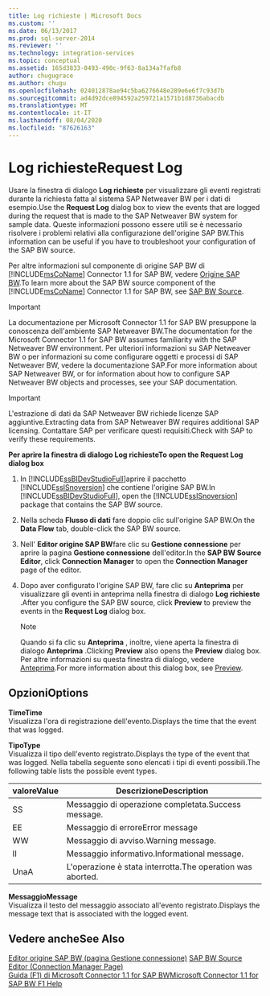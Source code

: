 ```yaml
---
title: Log richieste | Microsoft Docs
ms.custom: ''
ms.date: 06/13/2017
ms.prod: sql-server-2014
ms.reviewer: ''
ms.technology: integration-services
ms.topic: conceptual
ms.assetid: 165d3833-0493-490c-9f63-8a134a7fafb8
author: chugugrace
ms.author: chugu
ms.openlocfilehash: 024012878ae94c5ba6276648e289e6e6f7c93d7b
ms.sourcegitcommit: ad4d92dce894592a259721a1571b1d8736abacdb
ms.translationtype: MT
ms.contentlocale: it-IT
ms.lasthandoff: 08/04/2020
ms.locfileid: "87626163"
---
```

# <a name="request-log"></a><span data-ttu-id="7d184-102">Log richieste</span><span class="sxs-lookup"><span data-stu-id="7d184-102">Request Log</span></span>
  <span data-ttu-id="7d184-103">Usare la finestra di dialogo **Log richieste** per visualizzare gli eventi registrati durante la richiesta fatta al sistema SAP Netweaver BW per i dati di esempio.</span><span class="sxs-lookup"><span data-stu-id="7d184-103">Use the **Request Log** dialog box to view the events that are logged during the request that is made to the SAP Netweaver BW system for sample data.</span></span> <span data-ttu-id="7d184-104">Queste informazioni possono essere utili se è necessario risolvere i problemi relativi alla configurazione dell'origine SAP BW.</span><span class="sxs-lookup"><span data-stu-id="7d184-104">This information can be useful if you have to troubleshoot your configuration of the SAP BW source.</span></span>  
  
 <span data-ttu-id="7d184-105">Per altre informazioni sul componente di origine SAP BW di [!INCLUDE[msCoName](../../includes/msconame-md.md)] Connector 1.1 for SAP BW, vedere [Origine SAP BW](sap-bw-source.md).</span><span class="sxs-lookup"><span data-stu-id="7d184-105">To learn more about the SAP BW source component of the [!INCLUDE[msCoName](../../includes/msconame-md.md)] Connector 1.1 for SAP BW, see [SAP BW Source](sap-bw-source.md).</span></span>  
  
> [!IMPORTANT]  
>  <span data-ttu-id="7d184-106">La documentazione per Microsoft Connector 1.1 for SAP BW presuppone la conoscenza dell'ambiente SAP Netweaver BW.</span><span class="sxs-lookup"><span data-stu-id="7d184-106">The documentation for the Microsoft Connector 1.1 for SAP BW assumes familiarity with the SAP Netweaver BW environment.</span></span> <span data-ttu-id="7d184-107">Per ulteriori informazioni su SAP Netweaver BW o per informazioni su come configurare oggetti e processi di SAP Netweaver BW, vedere la documentazione SAP.</span><span class="sxs-lookup"><span data-stu-id="7d184-107">For more information about SAP Netweaver BW, or for information about how to configure SAP Netweaver BW objects and processes, see your SAP documentation.</span></span>  
  
> [!IMPORTANT]  
>  <span data-ttu-id="7d184-108">L'estrazione di dati da SAP Netweaver BW richiede licenze SAP aggiuntive.</span><span class="sxs-lookup"><span data-stu-id="7d184-108">Extracting data from SAP Netweaver BW requires additional SAP licensing.</span></span> <span data-ttu-id="7d184-109">Contattare SAP per verificare questi requisiti.</span><span class="sxs-lookup"><span data-stu-id="7d184-109">Check with SAP to verify these requirements.</span></span>  
  
 <span data-ttu-id="7d184-110">**Per aprire la finestra di dialogo Log richieste**</span><span class="sxs-lookup"><span data-stu-id="7d184-110">**To open the Request Log dialog box**</span></span>  
  
1.  <span data-ttu-id="7d184-111">In [!INCLUDE[ssBIDevStudioFull](../../includes/ssbidevstudiofull-md.md)]aprire il pacchetto [!INCLUDE[ssISnoversion](../../includes/ssisnoversion-md.md)] che contiene l'origine SAP BW.</span><span class="sxs-lookup"><span data-stu-id="7d184-111">In [!INCLUDE[ssBIDevStudioFull](../../includes/ssbidevstudiofull-md.md)], open the [!INCLUDE[ssISnoversion](../../includes/ssisnoversion-md.md)] package that contains the SAP BW source.</span></span>  
  
2.  <span data-ttu-id="7d184-112">Nella scheda **Flusso di dati** fare doppio clic sull'origine SAP BW.</span><span class="sxs-lookup"><span data-stu-id="7d184-112">On the **Data Flow** tab, double-click the SAP BW source.</span></span>  
  
3.  <span data-ttu-id="7d184-113">Nell' **Editor origine SAP BW**fare clic su **Gestione connessione** per aprire la pagina **Gestione connessione** dell'editor.</span><span class="sxs-lookup"><span data-stu-id="7d184-113">In the **SAP BW Source Editor**, click **Connection Manager** to open the **Connection Manager** page of the editor.</span></span>  
  
4.  <span data-ttu-id="7d184-114">Dopo aver configurato l'origine SAP BW, fare clic su **Anteprima** per visualizzare gli eventi in anteprima nella finestra di dialogo **Log richieste** .</span><span class="sxs-lookup"><span data-stu-id="7d184-114">After you configure the SAP BW source, click **Preview** to preview the events in the **Request Log** dialog box.</span></span>  
  
    > [!NOTE]  
    >  <span data-ttu-id="7d184-115">Quando si fa clic su **Anteprima** , inoltre, viene aperta la finestra di dialogo **Anteprima** .</span><span class="sxs-lookup"><span data-stu-id="7d184-115">Clicking **Preview** also opens the **Preview** dialog box.</span></span> <span data-ttu-id="7d184-116">Per altre informazioni su questa finestra di dialogo, vedere [Anteprima](preview.md).</span><span class="sxs-lookup"><span data-stu-id="7d184-116">For more information about this dialog box, see [Preview](preview.md).</span></span>  
  
## <a name="options"></a><span data-ttu-id="7d184-117">Opzioni</span><span class="sxs-lookup"><span data-stu-id="7d184-117">Options</span></span>  
 <span data-ttu-id="7d184-118">**Time**</span><span class="sxs-lookup"><span data-stu-id="7d184-118">**Time**</span></span>  
 <span data-ttu-id="7d184-119">Visualizza l'ora di registrazione dell'evento.</span><span class="sxs-lookup"><span data-stu-id="7d184-119">Displays the time that the event that was logged.</span></span>  
  
 <span data-ttu-id="7d184-120">**Tipo**</span><span class="sxs-lookup"><span data-stu-id="7d184-120">**Type**</span></span>  
 <span data-ttu-id="7d184-121">Visualizza il tipo dell'evento registrato.</span><span class="sxs-lookup"><span data-stu-id="7d184-121">Displays the type of the event that was logged.</span></span> <span data-ttu-id="7d184-122">Nella tabella seguente sono elencati i tipi di eventi possibili.</span><span class="sxs-lookup"><span data-stu-id="7d184-122">The following table lists the possible event types.</span></span>  
  
|<span data-ttu-id="7d184-123">valore</span><span class="sxs-lookup"><span data-stu-id="7d184-123">Value</span></span>|<span data-ttu-id="7d184-124">Descrizione</span><span class="sxs-lookup"><span data-stu-id="7d184-124">Description</span></span>|  
|-----------|-----------------|  
|<span data-ttu-id="7d184-125">S</span><span class="sxs-lookup"><span data-stu-id="7d184-125">S</span></span>|<span data-ttu-id="7d184-126">Messaggio di operazione completata.</span><span class="sxs-lookup"><span data-stu-id="7d184-126">Success message.</span></span>|  
|<span data-ttu-id="7d184-127">E</span><span class="sxs-lookup"><span data-stu-id="7d184-127">E</span></span>|<span data-ttu-id="7d184-128">Messaggio di errore</span><span class="sxs-lookup"><span data-stu-id="7d184-128">Error message</span></span>|  
|<span data-ttu-id="7d184-129">W</span><span class="sxs-lookup"><span data-stu-id="7d184-129">W</span></span>|<span data-ttu-id="7d184-130">Messaggio di avviso.</span><span class="sxs-lookup"><span data-stu-id="7d184-130">Warning message.</span></span>|  
|<span data-ttu-id="7d184-131">I</span><span class="sxs-lookup"><span data-stu-id="7d184-131">I</span></span>|<span data-ttu-id="7d184-132">Messaggio informativo.</span><span class="sxs-lookup"><span data-stu-id="7d184-132">Informational message.</span></span>|  
|<span data-ttu-id="7d184-133">Una</span><span class="sxs-lookup"><span data-stu-id="7d184-133">A</span></span>|<span data-ttu-id="7d184-134">L'operazione è stata interrotta.</span><span class="sxs-lookup"><span data-stu-id="7d184-134">The operation was aborted.</span></span>|  
  
 <span data-ttu-id="7d184-135">**Messaggio**</span><span class="sxs-lookup"><span data-stu-id="7d184-135">**Message**</span></span>  
 <span data-ttu-id="7d184-136">Visualizza il testo del messaggio associato all'evento registrato.</span><span class="sxs-lookup"><span data-stu-id="7d184-136">Displays the message text that is associated with the logged event.</span></span>  
  
## <a name="see-also"></a><span data-ttu-id="7d184-137">Vedere anche</span><span class="sxs-lookup"><span data-stu-id="7d184-137">See Also</span></span>  
 <span data-ttu-id="7d184-138">[Editor origine SAP BW &#40;pagina Gestione connessione&#41;](sap-bw-source-editor-connection-manager-page.md) </span><span class="sxs-lookup"><span data-stu-id="7d184-138">[SAP BW Source Editor &#40;Connection Manager Page&#41;](sap-bw-source-editor-connection-manager-page.md) </span></span>  
 [<span data-ttu-id="7d184-139">Guida (F1) di Microsoft Connector 1.1 for SAP BW</span><span class="sxs-lookup"><span data-stu-id="7d184-139">Microsoft Connector 1.1 for SAP BW F1 Help</span></span>](../microsoft-connector-for-sap-bw-f1-help.md)  
  
  
